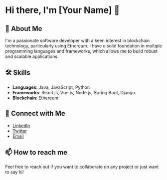 # Hi there, I'm [Your Name] 👋

## 🚀 About Me
I'm a passionate software developer with a keen interest in blockchain technology, particularly using Ethereum. I have a solid foundation in multiple programming languages and frameworks, which allows me to build robust and scalable applications.

## 🛠️ Skills

- **Languages**: Java, JavaScript, Python
- **Frameworks**: React.js, Vue.js, Node.js, Spring Boot, Django
- **Blockchain**: Ethereum

## 🔗 Connect with Me

- [LinkedIn](https://www.linkedin.com/in/rajabu-shabani)
- [Twitter](https://twitter.com/Raj_dev)
- [Email](mailto:rajabujshabani@gmail.com)

## 📫 How to reach me
Feel free to reach out if you want to collaborate on any project or just want to say hi!
